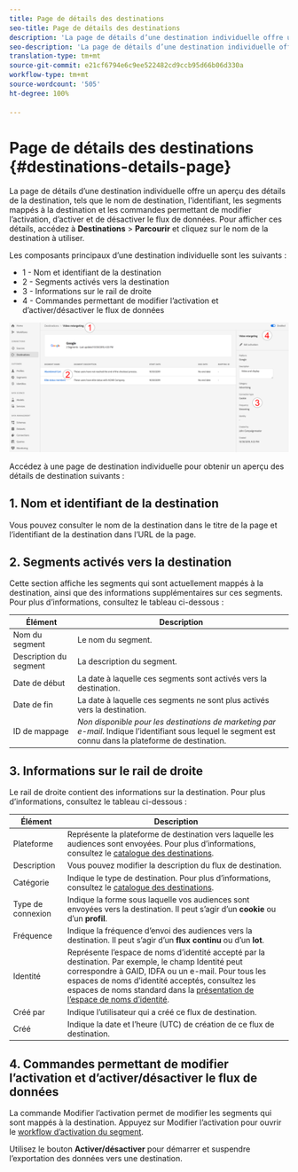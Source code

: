 ```yaml
---
title: Page de détails des destinations
seo-title: Page de détails des destinations
description: 'La page de détails d’une destination individuelle offre un aperçu des détails de la destination, tels que le nom de destination, l’identifiant, les segments mappés à la destination et les commandes permettant de modifier l’activation, d’activer et de désactiver le flux de données. '
seo-description: 'La page de détails d’une destination individuelle offre un aperçu des détails de la destination, tels que le nom de destination, l’identifiant, les segments mappés à la destination et les commandes permettant de modifier l’activation, d’activer et de désactiver le flux de données. '
translation-type: tm+mt
source-git-commit: e21cf6794e6c9ee522482cd9ccb95d66b06d330a
workflow-type: tm+mt
source-wordcount: '505'
ht-degree: 100%

---
```



# Page de détails des destinations {#destinations-details-page}

La page de détails d’une destination individuelle offre un aperçu des détails de la destination, tels que le nom de destination, l’identifiant, les segments mappés à la destination et les commandes permettant de modifier l’activation, d’activer et de désactiver le flux de données. Pour afficher ces détails, accédez à **Destinations** > **Parcourir** et cliquez sur le nom de la destination à utiliser.

Les composants principaux d’une destination individuelle sont les suivants :

* 1 - Nom et identifiant de la destination
* 2 - Segments activés vers la destination
* 3 - Informations sur le rail de droite
* 4 - Commandes permettant de modifier l’activation et d’activer/désactiver le flux de données

![Page de destinations numérotée](/help/rtcdp/destinations/assets/destination-page-numbered.png)

Accédez à une page de destination individuelle pour obtenir un aperçu des détails de destination suivants :

## 1. Nom et identifiant de la destination

Vous pouvez consulter le nom de la destination dans le titre de la page et l’identifiant de la destination dans l’URL de la page.

## 2. Segments activés vers la destination

Cette section affiche les segments qui sont actuellement mappés à la destination, ainsi que des informations supplémentaires sur ces segments. Pour plus d’informations, consultez le tableau ci-dessous :

| Élément | Description |
---------|----------|
| Nom du segment | Le nom du segment. |
| Description du segment | La description du segment. |
| Date de début | La date à laquelle ces segments sont activés vers la destination. |
| Date de fin | La date à laquelle ces segments ne sont plus activés vers la destination. |
| ID de mappage | *Non disponible pour les destinations de marketing par e-mail*. Indique l’identifiant sous lequel le segment est connu dans la plateforme de destination. |

## 3. Informations sur le rail de droite

Le rail de droite contient des informations sur la destination. Pour plus d’informations, consultez le tableau ci-dessous :

| Élément | Description |
---------|----------|
| Plateforme | Représente la plateforme de destination vers laquelle les audiences sont envoyées. Pour plus d’informations, consultez le [catalogue des destinations](/help/rtcdp/destinations/destinations-catalog.md). |
| Description | Vous pouvez modifier la description du flux de destination. |
| Catégorie | Indique le type de destination. Pour plus d’informations, consultez le [catalogue des destinations](/help/rtcdp/destinations/destinations-catalog.md). |
| Type de connexion | Indique la forme sous laquelle vos audiences sont envoyées vers la destination. Il peut s’agir d’un **cookie** ou d’un **profil**. |
| Fréquence | Indique la fréquence d’envoi des audiences vers la destination. Il peut s’agir d’un **flux continu** ou d’un **lot**. |
| Identité | Représente l’espace de noms d’identité accepté par la destination. Par exemple, le champ Identité peut correspondre à GAID, IDFA ou un e-mail. Pour tous les espaces de noms d’identité acceptés, consultez les espaces de noms standard dans la [présentation de l’espace de noms d’identité](../../identity-service/namespaces.md). |
| Créé par | Indique l’utilisateur qui a créé ce flux de destination. |
| Créé | Indique la date et l’heure (UTC) de création de ce flux de destination. |

## 4. Commandes permettant de modifier l’activation et d’activer/désactiver le flux de données

La commande Modifier l’activation permet de modifier les segments qui sont mappés à la destination. Appuyez sur Modifier l’activation pour ouvrir le [workflow d’activation du segment](/help/rtcdp/destinations/activate-destinations.md).

Utilisez le bouton **Activer/désactiver** pour démarrer et suspendre l’exportation des données vers une destination.